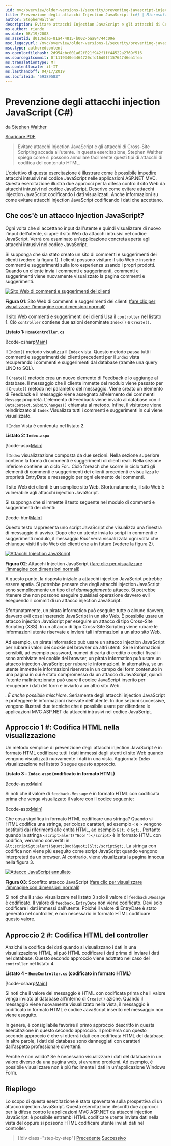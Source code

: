 ```yaml
---
uid: mvc/overview/older-versions-1/security/preventing-javascript-injection-attacks-cs
title: Prevenzione degli attacchi Injection JavaScript (c#) | Microsoft Docs
author: StephenWalther
description: Evitare attacchi Injection JavaScript e gli attacchi di Cross-Site Scripting accada all'utente. In questa esercitazione, Stephen Walther spiega come è possibile eseguire facilmente Germania...
ms.author: riande
ms.date: 08/19/2008
ms.assetid: d0136da6-81a4-4815-b002-baa84744c09e
msc.legacyurl: /mvc/overview/older-versions-1/security/preventing-javascript-injection-attacks-cs
msc.type: authoredcontent
ms.openlocfilehash: 2d954cbc001a62f021f942f1ff44522a2769f516
ms.sourcegitcommit: 0f1119340e4464720cfd16d0ff15764746ea1fea
ms.translationtype: MT
ms.contentlocale: it-IT
ms.lasthandoff: 04/17/2019
ms.locfileid: "59389583"
---
```

# <a name="preventing-javascript-injection-attacks-c"></a>Prevenzione degli attacchi injection JavaScript (C#)

da [Stephen Walther](https://github.com/StephenWalther)

[Scaricare PDF](http://download.microsoft.com/download/8/4/8/84843d8d-1575-426c-bcb5-9d0c42e51416/ASPNET_MVC_Tutorial_06_CS.pdf)

> Evitare attacchi Injection JavaScript e gli attacchi di Cross-Site Scripting accada all'utente. In questa esercitazione, Stephen Walther spiega come si possono annullare facilmente questi tipi di attacchi di codifica del contenuto HTML.


L'obiettivo di questa esercitazione è illustrare come è possibile impedire attacchi intrusivi nel codice JavaScript nelle applicazioni ASP.NET MVC. Questa esercitazione illustra due approcci per la difesa contro il sito Web da attacchi intrusivi nel codice JavaScript. Descrive come evitare attacchi injection JavaScript codificando i dati visualizzati. Anche informazioni su come evitare attacchi injection JavaScript codificando i dati che accettano.

## <a name="what-is-a-javascript-injection-attack"></a>Che cos'è un attacco Injection JavaScript?

Ogni volta che si accettano input dall'utente e quindi visualizzare di nuovo l'input dell'utente, si apre il sito Web da attacchi intrusivi nel codice JavaScript. Verrà ora esaminato un'applicazione concreta aperta agli attacchi intrusivi nel codice JavaScript.

Si supponga che sia stato creato un sito di commenti e suggerimenti dei clienti (vedere la figura 1). I clienti possono visitare il sito Web e inserire commenti e suggerimenti sulla loro esperienza usando i propri prodotti. Quando un cliente invia i commenti e suggerimenti, commenti e suggerimenti viene nuovamente visualizzato la pagina commenti e suggerimenti.


[![Sito Web di commenti e suggerimenti dei clienti](preventing-javascript-injection-attacks-cs/_static/image2.png)](preventing-javascript-injection-attacks-cs/_static/image1.png)

**Figura 01**: Sito Web di commenti e suggerimenti dei clienti ([fare clic per visualizzare l'immagine con dimensioni normali](preventing-javascript-injection-attacks-cs/_static/image3.png))


Il sito Web commenti e suggerimenti dei clienti Usa il `controller` nel listato 1. Ciò `controller` contiene due azioni denominate `Index()` e `Create()`.

**Listato 1: `HomeController.cs`**

[!code-csharp[Main](preventing-javascript-injection-attacks-cs/samples/sample1.cs)]

Il `Index()` metodo visualizza il `Index` vista. Questo metodo passa tutti i commenti e suggerimenti dei clienti precedenti per il `Index` vista recuperando i commenti e suggerimenti dal database (tramite una query LINQ to SQL).

Il `Create()` metodo crea un nuovo elemento di Feedback e lo aggiunge al database. Il messaggio che il cliente immette del modulo viene passato per il `Create()` metodo nel parametro del messaggio. Viene creato un elemento di Feedback e il messaggio viene assegnato all'elemento dei commenti `Message` proprietà. L'elemento di Feedback viene inviato al database con il `DataContext.SubmitChanges()` chiamata al metodo. Infine, il visitatore viene reindirizzato al `Index` Visualizza tutti i commenti e suggerimenti in cui viene visualizzato.

Il `Index` Vista è contenuta nel listato 2.

**Listato 2: `Index.aspx`**

[!code-aspx[Main](preventing-javascript-injection-attacks-cs/samples/sample2.aspx)]

Il `Index` visualizzazione composta da due sezioni. Nella sezione superiore contiene la forma di commenti e suggerimenti di clienti reali. Nella sezione inferiore contiene un ciclo For.. Ciclo foreach che scorre in ciclo tutti gli elementi di commenti e suggerimenti dei clienti precedenti e visualizza le proprietà EntryDate e messaggio per ogni elemento dei commenti.

Il sito Web dei clienti è un semplice sito Web. Sfortunatamente, il sito Web è vulnerabile agli attacchi injection JavaScript.

Si supponga che si immette il testo seguente nel modulo di commenti e suggerimenti dei clienti:

[!code-html[Main](preventing-javascript-injection-attacks-cs/samples/sample3.html)]

Questo testo rappresenta uno script JavaScript che visualizza una finestra di messaggio di avviso. Dopo che un utente invia lo script in commenti e suggerimenti modulo, il messaggio <em>Boo!</em> verrà visualizzata ogni volta che chiunque visiti il sito Web dei clienti che a in futuro (vedere la figura 2).


[![Attacchi Injection JavaScript](preventing-javascript-injection-attacks-cs/_static/image5.png)](preventing-javascript-injection-attacks-cs/_static/image4.png)

**Figura 02**: Attacchi Injection JavaScript ([fare clic per visualizzare l'immagine con dimensioni normali](preventing-javascript-injection-attacks-cs/_static/image6.png))


A questo punto, la risposta iniziale a attacchi injection JavaScript potrebbe essere apatia. Si potrebbe pensare che degli attacchi injection JavaScript sono semplicemente un tipo di *al danneggiamento* attacco. Si potrebbe ritenere che non possono eseguire qualsiasi operazione davvero evil eseguendo il commit di un attacco injection JavaScript.

Sfortunatamente, un pirata informatico può eseguire tutte o alcune davvero, davvero evil cose inserendo JavaScript in un sito Web. È possibile usare un attacco injection JavaScript per eseguire un attacco di tipo Cross-Site Scripting (XSS). In un attacco di tipo Cross-Site Scripting viene rubare le informazioni utente riservate e invierà tali informazioni a un altro sito Web.

Ad esempio, un pirata informatico può usare un attacco injection JavaScript per rubare i valori dei cookie del browser da altri utenti. Se le informazioni sensibili, ad esempio password, numeri di carta di credito o codici fiscali – sono archiviate nei cookie del browser, un pirata informatico può usare un attacco injection JavaScript per rubare le informazioni. In alternativa, se un utente immette le informazioni riservate in un campo del form contenuto in una pagina in cui è stato compromesso da un attacco di JavaScript, quindi l'utente malintenzionato può usare il codice JavaScript inserito per recuperare i dati del form e inviarlo a un altro sito Web.

*. È anche possibile mischiare*. Seriamente degli attacchi injection JavaScript e proteggere le informazioni riservate dell'utente. In due sezioni successive, vengono illustrati due tecniche che è possibile usare per difendere le applicazioni MVC ASP.NET da attacchi intrusivi nel codice JavaScript.

## <a name="approach-1-html-encode-in-the-view"></a>Approccio 1 #: Codifica HTML nella visualizzazione

Un metodo semplice di prevenzione degli attacchi injection JavaScript è in formato HTML codificare tutti i dati immessi dagli utenti di sito Web quando vengono visualizzati nuovamente i dati in una vista. Aggiornato `Index` visualizzazione nel listato 3 segue questo approccio.

**Listato 3 – `Index.aspx` (codificato in formato HTML)**

[!code-aspx[Main](preventing-javascript-injection-attacks-cs/samples/sample4.aspx)]

Si noti che il valore di `feedback.Message` è in formato HTML con codificata prima che venga visualizzato il valore con il codice seguente:

[!code-aspx[Main](preventing-javascript-injection-attacks-cs/samples/sample5.aspx)]

Che cosa significa in formato HTML codificare una stringa? Quando si HTML codifica una stringa, pericoloso caratteri, ad esempio `<` e `>` vengono sostituiti dai riferimenti alle entità HTML, ad esempio `&lt;` e `&gt;`. Pertanto quando la stringa `<script>alert("Boo!")</script>` è in formato HTML con codifica, verranno convertiti in `&lt;script&gt;alert(&quot;Boo!&quot;)&lt;/script&gt;`. La stringa con codifica non viene più eseguito come script JavaScript quando vengono interpretati da un browser. Al contrario, viene visualizzata la pagina innocua nella figura 3.


[![Attacco JavaScript annullato](preventing-javascript-injection-attacks-cs/_static/image8.png)](preventing-javascript-injection-attacks-cs/_static/image7.png)

**Figura 03**: Sconfitto attacco JavaScript ([fare clic per visualizzare l'immagine con dimensioni normali](preventing-javascript-injection-attacks-cs/_static/image9.png))


Si noti che il `Index` visualizzare nel listato 3 solo il valore di `feedback.Message` è codificato. Il valore di `feedback.EntryDate` non viene codificato. Devi solo codificare i dati immessi dall'utente. Poiché il valore di EntryDate è stato generato nel controller, è non necessario in formato HTML codificare questo valore.

## <a name="approach-2-html-encode-in-the-controller"></a>Approccio 2 #: Codifica HTML del controller

Anziché la codifica dei dati quando si visualizzano i dati in una visualizzazione HTML, si può HTML codificare i dati prima di inviare i dati nel database. Questo secondo approccio viene adottato nel caso del `controller` nel listato 4.

**Listato 4 – `HomeController.cs` (codificato in formato HTML)**

[!code-csharp[Main](preventing-javascript-injection-attacks-cs/samples/sample6.cs)]

Si noti che il valore del messaggio è HTML con codificata prima che il valore venga inviato al database all'interno di `Create()` azione. Quando il messaggio viene nuovamente visualizzato nella vista, il messaggio è codificato in formato HTML e codice JavaScript inserito nel messaggio non viene eseguito.

In genere, è consigliabile favorire il primo approccio descritto in questa esercitazione in questo secondo approccio. Il problema con questo secondo approccio è che si otterrà i dati con codificata HTML del database. In altre parole, i dati del database sono danneggiati con caratteri dall'aspetto professionale divertenti.

Perché è non valido? Se è necessario visualizzare i dati del database in un valore diverso da una pagina web, si avranno problemi. Ad esempio, è possibile visualizzare non è più facilmente i dati in un'applicazione Windows Form.

## <a name="summary"></a>Riepilogo

Lo scopo di questa esercitazione è stata spaventare sulla prospettiva di un attacco injection JavaScript. Questa esercitazione descritti due approcci per la difesa contro le applicazioni MVC ASP.NET da attacchi injection JavaScript: è possibile entrambi HTML codificare utente inviate dati nella vista del oppure si possono HTML codificare utente inviati dati nel controller.

> [!div class="step-by-step"]
> [Precedente](authenticating-users-with-windows-authentication-cs.md)
> [Successivo](authenticating-users-with-forms-authentication-vb.md)

